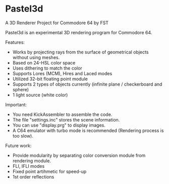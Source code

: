 # Pastel3d
A 3D Renderer Project for Commodore 64 by FST

Pastel3d is an experimental 3D rendering program for Commodore 64.

Features:
- Works by projecting rays from the surface of geometrical objects without using meshes.
- Based on 24-HSL color space
- Uses dithering to match the color
- Supports Lores (MCM), Hires and Laced modes
- Utilized 32-bit floating point module
- Supports 2 types of objects currently (infinite plane / checkerboard and sphere)
- 1 light source (white color)

Important:
- You need KickAssembler to assemble the code.
- The file "settings.inc" stores the scene information.
- You can use "display.prg" to display images.
- A C64 emulator with turbo mode is recommended (Rendering process is too slow).

Future work:
- Provide modularity by separating color conversion module from rendering module.
- FLI, IFLI modes
- Fixed point artihmetic for speed-up
- 1st order reflections
